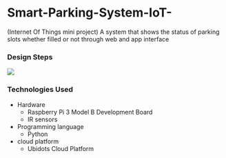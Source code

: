 # Smart-Parking-System-IoT-
(Internet Of Things mini project) A system that shows the status of parking slots whether filled or not through web and app interface
### Design Steps
<img src="https://user-images.githubusercontent.com/36266203/51758749-717e8b00-20ec-11e9-9daf-9fa78480caa8.png">

### Technologies Used
* Hardware
  * Raspberry Pi 3 Model B Development Board
  * IR sensors
* Programming language
  * Python
* cloud platform
  * Ubidots Cloud Platform
